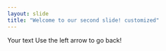 ```yaml
---
layout: slide
title: "Welcome to our second slide! customized"
---
```

Your text
Use the left arrow to go back!
